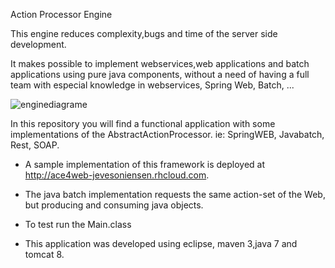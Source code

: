 Action Processor Engine

This engine reduces complexity,bugs and time of the server side development.

It makes possible to implement webservices,web applications and batch applications using pure java components, without a need of having a full team with especial knowledge in webservices, Spring Web, Batch, ...

![enginediagrame](https://cloud.githubusercontent.com/assets/12789651/8512304/0791f4d2-2313-11e5-96c9-e937eed7fef8.jpg)

In this repository you will find a functional application with some implementations of the AbstractActionProcessor. ie: SpringWEB, Javabatch, Rest, SOAP.

- A sample implementation of this framework is deployed at http://ace4web-jevesoniensen.rhcloud.com.

- The java batch implementation requests the same action-set of the Web, but producing and consuming java objects.
- To test run the Main.class

- This application was developed using eclipse, maven 3,java 7 and tomcat 8. 

